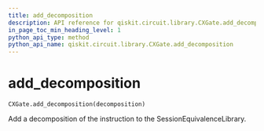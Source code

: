 ```yaml
---
title: add_decomposition
description: API reference for qiskit.circuit.library.CXGate.add_decomposition
in_page_toc_min_heading_level: 1
python_api_type: method
python_api_name: qiskit.circuit.library.CXGate.add_decomposition
---
```


# add\_decomposition

<span id="qiskit.circuit.library.CXGate.add_decomposition" />

`CXGate.add_decomposition(decomposition)`

Add a decomposition of the instruction to the SessionEquivalenceLibrary.

